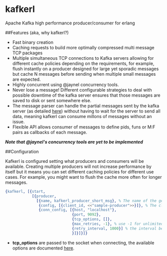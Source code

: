 kafkerl
=======

Apache Kafka high performance producer/consumer for erlang

##Features (aka, why kafkerl?)
 - Fast binary creation
 - Caching requests to build more optimally compressed multi message TCP packages
 - Multiple simultaneous TCP connections to Kafka servers allowing for different cache policies depending on the requirements, for example, flush instantly on a producer designed for large yet sporadic messages but cache N messages before sending when multiple small messages are expected.
 - Highly concurrent using @jaynel concurrency tools.
 - Never lose a message! Different configurable strategies to deal with possible downtime of the kafka server ensures that those messages are saved to disk or sent somewhere else.
 - The message parser can handle the partial messages sent by the kafka server (as detailed [here](https://cwiki.apache.org/confluence/display/KAFKA/A+Guide+To+The+Kafka+Protocol#AGuideToTheKafkaProtocol-FetchAPI)) without having to wait for the server to send all data, meaning kafkerl can consume millons of messages without an issue. 
 - Flexible API allows consumer of messages to define pids, funs or M:F pairs as callbacks of each message.

***Note that @jaynel's concurrency tools are yet to be implemented***

##Configuration

Kafkerl is configured setting what producers and consumers will be available. Creating multiple producers will not increase performance by itself but it means you can set different caching policies for different use cases. For example, you might want to flush the cache more often for longer messages.

```erlang
{kafkerl, [{start,
            [{producer,
              [{name, kafkerl_producer_short_msg}, % The name of the gen_server that will handle this producer
               {config, [{client_id, <<"sample-producer">>}]}, % The client ID that kafka will receive from this producer
               {conn_config, [{host, "localhost"},
                              {port, 9092},
                              {tcp_options, []},
                              {max_retries, -1}, % use -1 for unlimited retries after a disconnection
                              {retry_interval, 1000}] % the interval between reconnection attempts
                              }]}]}]}
```
 - **tcp_options** are passed to the socket when connecting, the available options are documented [here](http://erlang.org/doc/man/gen_tcp.html#type-connect_option).
